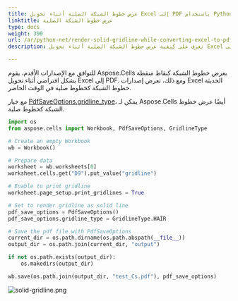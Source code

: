 ```yaml
---
title: عرض خطوط الشبكة الصلبة أثناء تحويل Excel إلى PDF باستخدام Python.NET
linktitle: عرض خطوط الشبكة الصلبة
type: docs
weight: 390
url: /ar/python-net/render-solid-gridline-while-converting-excel-to-pdf/
description: تعرف على كيفية عرض خطوط الشبكة الصلبة أثناء تحويل Excel إلى PDF باستخدام Aspose.Cells لـ Python via .NET.

---
```


للتوافق مع الإصدارات الأقدم، يقوم Aspose.Cells بعرض خطوط الشبكة كنقاط منقطة بشكل افتراضي أثناء تحويل Excel إلى PDF. ومع ذلك، تعرض إصدارات Excel الحديثة خطوط الشبكة كخطوط صلبة في الوقت الحاضر.

مع خيار [PdfSaveOptions.gridline_type](https://reference.aspose.com/cells/python-net/aspose.cells/pdfsaveoptions/gridline_type/)، يمكن لـ Aspose.Cells أيضًا عرض خطوط الشبكة كخطوط صلبة.

```python
import os
from aspose.cells import Workbook, PdfSaveOptions, GridlineType

# Create an empty Workbook
wb = Workbook()

# Prepare data
worksheet = wb.worksheets[0]
worksheet.cells.get("D9").put_value("gridline")

# Enable to print gridline
worksheet.page_setup.print_gridlines = True

# Set to render gridline as solid line
pdf_save_options = PdfSaveOptions()
pdf_save_options.gridline_type = GridlineType.HAIR

# Save the pdf file with PdfSaveOptions
current_dir = os.path.dirname(os.path.abspath(__file__))
output_dir = os.path.join(current_dir, "output")

if not os.path.exists(output_dir):
    os.makedirs(output_dir)

wb.save(os.path.join(output_dir, "test_Cs.pdf"), pdf_save_options)
```

![solid-gridline.png](solid-gridline.png)
